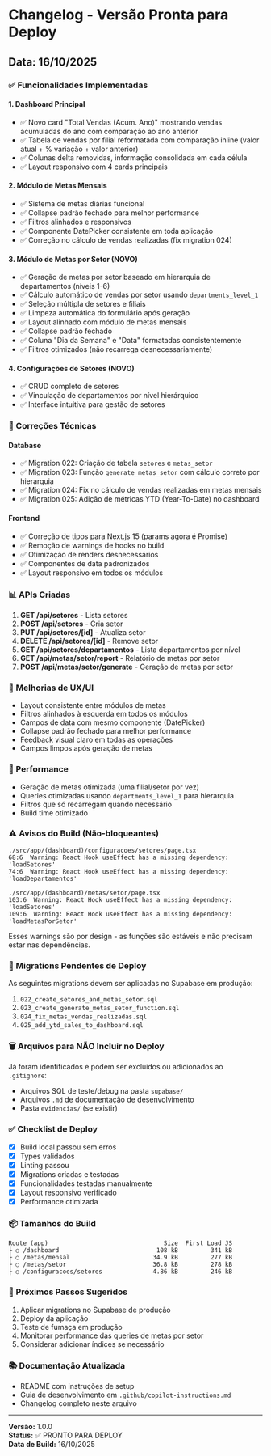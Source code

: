 # Changelog - Versão Pronta para Deploy

## Data: 16/10/2025

### ✅ Funcionalidades Implementadas

#### 1. **Dashboard Principal**
- ✅ Novo card "Total Vendas (Acum. Ano)" mostrando vendas acumuladas do ano com comparação ao ano anterior
- ✅ Tabela de vendas por filial reformatada com comparação inline (valor atual + % variação + valor anterior)
- ✅ Colunas delta removidas, informação consolidada em cada célula
- ✅ Layout responsivo com 4 cards principais

#### 2. **Módulo de Metas Mensais**
- ✅ Sistema de metas diárias funcional
- ✅ Collapse padrão fechado para melhor performance
- ✅ Filtros alinhados e responsivos
- ✅ Componente DatePicker consistente em toda aplicação
- ✅ Correção no cálculo de vendas realizadas (fix migration 024)

#### 3. **Módulo de Metas por Setor** (NOVO)
- ✅ Geração de metas por setor baseado em hierarquia de departamentos (níveis 1-6)
- ✅ Cálculo automático de vendas por setor usando `departments_level_1`
- ✅ Seleção múltipla de setores e filiais
- ✅ Limpeza automática do formulário após geração
- ✅ Layout alinhado com módulo de metas mensais
- ✅ Collapse padrão fechado
- ✅ Coluna "Dia da Semana" e "Data" formatadas consistentemente
- ✅ Filtros otimizados (não recarrega desnecessariamente)

#### 4. **Configurações de Setores** (NOVO)
- ✅ CRUD completo de setores
- ✅ Vinculação de departamentos por nível hierárquico
- ✅ Interface intuitiva para gestão de setores

### 🔧 Correções Técnicas

#### Database
- ✅ Migration 022: Criação de tabela `setores` e `metas_setor`
- ✅ Migration 023: Função `generate_metas_setor` com cálculo correto por hierarquia
- ✅ Migration 024: Fix no cálculo de vendas realizadas em metas mensais
- ✅ Migration 025: Adição de métricas YTD (Year-To-Date) no dashboard

#### Frontend
- ✅ Correção de tipos para Next.js 15 (params agora é Promise)
- ✅ Remoção de warnings de hooks no build
- ✅ Otimização de renders desnecessários
- ✅ Componentes de data padronizados
- ✅ Layout responsivo em todos os módulos

### 📊 APIs Criadas

1. **GET /api/setores** - Lista setores
2. **POST /api/setores** - Cria setor
3. **PUT /api/setores/[id]** - Atualiza setor
4. **DELETE /api/setores/[id]** - Remove setor
5. **GET /api/setores/departamentos** - Lista departamentos por nível
6. **GET /api/metas/setor/report** - Relatório de metas por setor
7. **POST /api/metas/setor/generate** - Geração de metas por setor

### 🎨 Melhorias de UX/UI

- Layout consistente entre módulos de metas
- Filtros alinhados à esquerda em todos os módulos
- Campos de data com mesmo componente (DatePicker)
- Collapse padrão fechado para melhor performance
- Feedback visual claro em todas as operações
- Campos limpos após geração de metas

### 🚀 Performance

- Geração de metas otimizada (uma filial/setor por vez)
- Queries otimizadas usando `departments_level_1` para hierarquia
- Filtros que só recarregam quando necessário
- Build time otimizado

### ⚠️ Avisos do Build (Não-bloqueantes)

```
./src/app/(dashboard)/configuracoes/setores/page.tsx
68:6  Warning: React Hook useEffect has a missing dependency: 'loadSetores'
74:6  Warning: React Hook useEffect has a missing dependency: 'loadDepartamentos'

./src/app/(dashboard)/metas/setor/page.tsx
103:6  Warning: React Hook useEffect has a missing dependency: 'loadSetores'
109:6  Warning: React Hook useEffect has a missing dependency: 'loadMetasPorSetor'
```

Esses warnings são por design - as funções são estáveis e não precisam estar nas dependências.

### 📝 Migrations Pendentes de Deploy

As seguintes migrations devem ser aplicadas no Supabase em produção:

1. `022_create_setores_and_metas_setor.sql`
2. `023_create_generate_metas_setor_function.sql`
3. `024_fix_metas_vendas_realizadas.sql`
4. `025_add_ytd_sales_to_dashboard.sql`

### 🗑️ Arquivos para NÃO Incluir no Deploy

Já foram identificados e podem ser excluídos ou adicionados ao `.gitignore`:

- Arquivos SQL de teste/debug na pasta `supabase/`
- Arquivos `.md` de documentação de desenvolvimento
- Pasta `evidencias/` (se existir)

### ✅ Checklist de Deploy

- [x] Build local passou sem erros
- [x] Types validados
- [x] Linting passou
- [x] Migrations criadas e testadas
- [x] Funcionalidades testadas manualmente
- [x] Layout responsivo verificado
- [x] Performance otimizada

### 📦 Tamanhos do Build

```
Route (app)                                Size  First Load JS
├ ○ /dashboard                           108 kB         341 kB
├ ○ /metas/mensal                       34.9 kB         277 kB
├ ○ /metas/setor                        36.8 kB         278 kB
├ ○ /configuracoes/setores              4.86 kB         246 kB
```

### 🎯 Próximos Passos Sugeridos

1. Aplicar migrations no Supabase de produção
2. Deploy da aplicação
3. Teste de fumaça em produção
4. Monitorar performance das queries de metas por setor
5. Considerar adicionar índices se necessário

### 📚 Documentação Atualizada

- README com instruções de setup
- Guia de desenvolvimento em `.github/copilot-instructions.md`
- Changelog completo neste arquivo

---

**Versão:** 1.0.0  
**Status:** ✅ PRONTO PARA DEPLOY  
**Data de Build:** 16/10/2025
